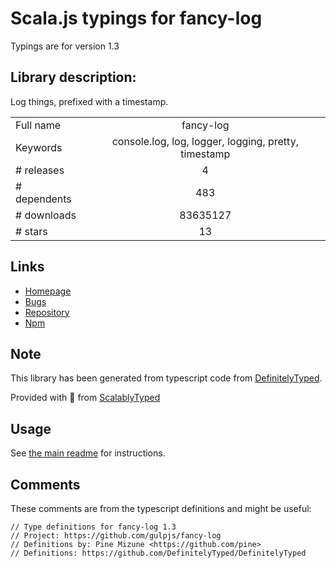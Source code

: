 
# Scala.js typings for fancy-log

Typings are for version 1.3

## Library description:
Log things, prefixed with a timestamp.

|                    |                 |
| ------------------ | :-------------: |
| Full name          | fancy-log |
| Keywords           | console.log, log, logger, logging, pretty, timestamp |
| # releases         | 4 |
| # dependents       | 483 |
| # downloads        | 83635127 |
| # stars            | 13 |

## Links
- [Homepage](https://github.com/gulpjs/fancy-log#readme)
- [Bugs](https://github.com/gulpjs/fancy-log/issues)
- [Repository](https://github.com/gulpjs/fancy-log)
- [Npm](https://www.npmjs.com/package/fancy-log)
    


## Note
This library has been generated from typescript code from [DefinitelyTyped](https://definitelytyped.org).

Provided with :purple_heart: from [ScalablyTyped](https://github.com/oyvindberg/ScalablyTyped)

## Usage
See [the main readme](../../readme.md) for instructions.

## Comments

These comments are from the typescript definitions and might be useful:
```
// Type definitions for fancy-log 1.3
// Project: https://github.com/gulpjs/fancy-log
// Definitions by: Pine Mizune <https://github.com/pine>
// Definitions: https://github.com/DefinitelyTyped/DefinitelyTyped

```

